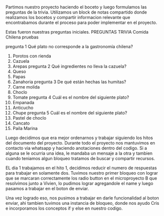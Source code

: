 Partimos nuestro proyecto haciendo el boceto y luego formulamos las preguntas de la trivia.
Utilizamos un block de notas compartido donde realizamos los bocetos y compartir informacion relevante que encontrabamos durante el proceso para poder implementar en el proyecto.

Estas fueron nuestras preguntas iniciales.
PREGUNTAS TRIVIA
Comida Chilena pruebas

pregunta 1 Qué plato no corresponde a la gastronomía chilena?
1. Porotos con rienda
2. Cazuela
3. Arepas
pregunta 2
Qué ingredientes no lleva la cazuela?
1. Queso
2. Papas
3. Zanahoria
pregunta 3
De qué están hechas las humitas?
1. Carne molida
2. Choclo
3. Tomate
pregunta 4
Cuál es el nombre del siguiente plato?
1. Empanada
2. Anticucho
3. Chupe
pregunta 5
Cuál es el nombre del siguiente plato?
1. Pastel de choclo
2. Cancato
3. Paila Marina

Luego decidimos que era mejor ordenarnos y trabajar siguiendo los hitos del documento del proyecto.
Durante todo el proyecto nos mantuvimos en contacto via whatsapp y haciendo anotaciones dentro del codigo.
Si a alguna se le ocurria una idea, le mandaba un mensaje a la otra y tambien cuando teniamos algun bloqueo tratamos de buscar y compartir recursos.

EL dia 1 trabajamos en el hito 1, decidimos reducir  el numero de respuestas para trabajar en solamente dos. Tuvimos nuestro primer bloqueo con lograr que se marcaran correctamente los radio button  en el microproyecto B que resolvimos junto a Vivien, lo pudimos lograr agregandole el name y luego pasamos a trabajar en el boton de enviar. 

Una vez logrado eso, nos pusimos a trabajar en darle funcionalidad al boton enviar, ahi tambien tuvimos una instancia de bloqueo, donde nos ayudo Cris e incorporamos los conceptos if y else en nuestro codigo. 

